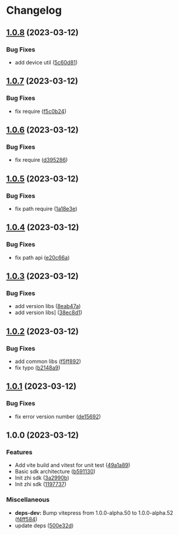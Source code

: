 # Changelog

## [1.0.8](https://github.com/terwer/zhi-sdk/compare/v1.0.7...v1.0.8) (2023-03-12)


### Bug Fixes

* add device util ([5c60d81](https://github.com/terwer/zhi-sdk/commit/5c60d8130910776e0b792bc59a3cddc8362594e2))

## [1.0.7](https://github.com/terwer/zhi-sdk/compare/v1.0.6...v1.0.7) (2023-03-12)

### Bug Fixes

- fix require ([f5c0b24](https://github.com/terwer/zhi-sdk/commit/f5c0b24420ac2d74380f387077c09f38d1f64ab4))

## [1.0.6](https://github.com/terwer/zhi-sdk/compare/v1.0.5...v1.0.6) (2023-03-12)

### Bug Fixes

- fix require ([d395286](https://github.com/terwer/zhi-sdk/commit/d39528660a2ec53e56ce27bd1b0e16850fd2c699))

## [1.0.5](https://github.com/terwer/zhi-sdk/compare/v1.0.4...v1.0.5) (2023-03-12)

### Bug Fixes

- fix path require ([1a18e3e](https://github.com/terwer/zhi-sdk/commit/1a18e3e8df592095f4de6698c6c798eac474dd74))

## [1.0.4](https://github.com/terwer/zhi-sdk/compare/v1.0.3...v1.0.4) (2023-03-12)

### Bug Fixes

- fix path api ([e20c66a](https://github.com/terwer/zhi-sdk/commit/e20c66a0fb2e4802ffc7f6e17e0687daab4b4f93))

## [1.0.3](https://github.com/terwer/zhi-sdk/compare/v1.0.2...v1.0.3) (2023-03-12)

### Bug Fixes

- add version libs ([8eab47a](https://github.com/terwer/zhi-sdk/commit/8eab47a996da12a469b99c376474b66a411b66f3))
- add version libs] ([38ec8d1](https://github.com/terwer/zhi-sdk/commit/38ec8d1cf5de184d6fca333287553c88a6e07f6f))

## [1.0.2](https://github.com/terwer/zhi-sdk/compare/v1.0.1...v1.0.2) (2023-03-12)

### Bug Fixes

- add common libs ([f5ff892](https://github.com/terwer/zhi-sdk/commit/f5ff892a0fc23af0c3bef988470d32590db4d1e8))
- fix typo ([b2148a9](https://github.com/terwer/zhi-sdk/commit/b2148a94a22cacf609a4deb1b8f500f2f06b6198))

## [1.0.1](https://github.com/terwer/zhi-sdk/compare/v1.0.0...v1.0.1) (2023-03-12)

### Bug Fixes

- fix error version number ([de15692](https://github.com/terwer/zhi-sdk/commit/de15692cc141a23a72e180dd533732cb1fb2aa64))

## 1.0.0 (2023-03-12)

### Features

- Add vite build and vitest for unit test ([49a1a89](https://github.com/terwer/zhi-sdk/commit/49a1a892bb7ca33910be1c1d715e8bfe8b862028))
- Basic sdk architecture ([b591130](https://github.com/terwer/zhi-sdk/commit/b5911309e2f0d1a720b1aea352f0ad1631559c4a))
- Init zhi sdk ([3a2990b](https://github.com/terwer/zhi-sdk/commit/3a2990b5bc74c5e9499ebab6d35a0546b0b89495))
- Init zhi sdk ([1197737](https://github.com/terwer/zhi-sdk/commit/11977370b8ca092211c7188c394356f442f57690))

### Miscellaneous

- **deps-dev:** Bump vitepress from 1.0.0-alpha.50 to 1.0.0-alpha.52 ([f4ff584](https://github.com/terwer/zhi-sdk/commit/f4ff5844cbbdf3ff2c28ec44bf5320b2ce71efbb))
- update deps ([500e32d](https://github.com/terwer/zhi-sdk/commit/500e32d5d9d3f068908115f525f54945c7211d71))
